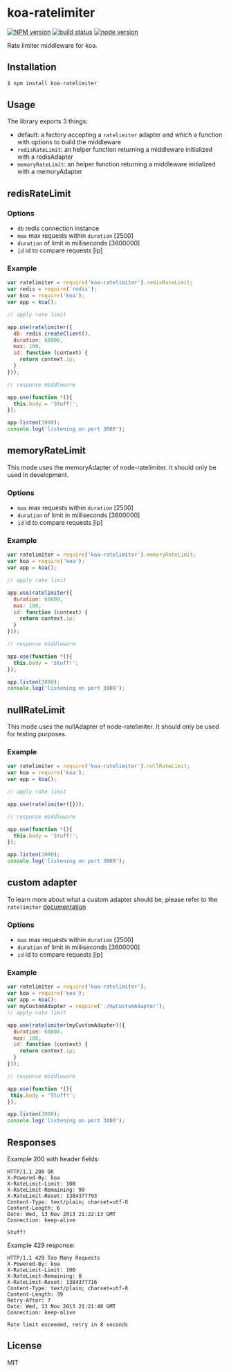 
# koa-ratelimiter

[![NPM version][npm-image]][npm-url]
[![build status][travis-image]][travis-url]
[![node version][node-image]][node-url]

[npm-image]: https://img.shields.io/npm/v/koa-ratelimit.svg?style=flat-square
[npm-url]: https://npmjs.org/package/koa-ratelimit
[travis-image]: https://img.shields.io/travis/koajs/ratelimit.svg?style=flat-square
[travis-url]: https://travis-ci.org/koajs/ratelimit
[node-image]: https://img.shields.io/badge/node.js-%3E=_0.11-red.svg?style=flat-square
[node-url]: http://nodejs.org/download/

 Rate limiter middleware for koa.

## Installation

```js
$ npm install koa-ratelimiter
```

## Usage

The library exports 3 things:
- default: a factory accepting a `ratelimiter` adapter and which a function with options to build the middleware
- `redisRateLimit`: an helper function returning a middleware initialized with a redisAdapter
- `memoryRateLimit`: an helper function returning a middleware initialized with a memoryAdapter

## redisRateLimit

### Options

 - `db` redis connection instance
 - `max` max requests within `duration` [2500]
 - `duration` of limit in milliseconds [3600000]
 - `id` id to compare requests [ip]

### Example

```js
var ratelimiter = require('koa-ratelimiter').redisRateLimit;
var redis = require('redis');
var koa = require('koa');
var app = koa();

// apply rate limit

app.use(ratelimiter({
  db: redis.createClient(),
  duration: 60000,
  max: 100,
  id: function (context) {
    return context.ip;
  }
}));

// response middleware

app.use(function *(){
  this.body = 'Stuff!';
});

app.listen(3000);
console.log('listening on port 3000');
```

## memoryRateLimit

This mode uses the memoryAdapter of node-ratelimiter. It should only be used
in development.

### Options

 - `max` max requests within `duration` [2500]
 - `duration` of limit in milliseconds [3600000]
 - `id` id to compare requests [ip]

### Example

```js
var ratelimiter = require('koa-ratelimiter').memoryRateLimit;
var koa = require('koa');
var app = koa();

// apply rate limit

app.use(ratelimiter({
  duration: 60000,
  max: 100,
  id: function (context) {
    return context.ip;
  }
}));

// response middleware

app.use(function *(){
  this.body = 'Stuff!';
});

app.listen(3000);
console.log('listening on port 3000');
```

## nullRateLimit

This mode uses the nullAdapter of node-ratelimiter. It should only be used
for testing purposes.

### Example

```js
var ratelimiter = require('koa-ratelimiter').nullRateLimit;
var koa = require('koa');
var app = koa();

// apply rate limit

app.use(ratelimiter({}));

// response middleware

app.use(function *(){
  this.body = 'Stuff!';
});

app.listen(3000);
console.log('listening on port 3000');
```
## custom adapter

To learn more about what a custom adapter should be, please refer to the `ratelimiter` [documentation](https://github.com/marmelab/node-ratelimiter/tree/adapters)

### Options

 - `max` max requests within `duration` [2500]
 - `duration` of limit in milliseconds [3600000]
 - `id` id to compare requests [ip]

### Example

```js
var ratelimiter = require('koa-ratelimiter');
var koa = require('koa');
var app = koa();
var myCustomAdapter = require('./myCustomAdapter');
// apply rate limit

app.use(ratelimiter(myCustomAdapter)({
  duration: 60000,
  max: 100,
  id: function (context) {
    return context.ip;
  }
}));

// response middleware

app.use(function *(){
 this.body = 'Stuff!';
});

app.listen(3000);
console.log('listening on port 3000');
```

## Responses

  Example 200 with header fields:

```
HTTP/1.1 200 OK
X-Powered-By: koa
X-RateLimit-Limit: 100
X-RateLimit-Remaining: 99
X-RateLimit-Reset: 1384377793
Content-Type: text/plain; charset=utf-8
Content-Length: 6
Date: Wed, 13 Nov 2013 21:22:13 GMT
Connection: keep-alive

Stuff!
```

  Example 429 response:

```
HTTP/1.1 429 Too Many Requests
X-Powered-By: koa
X-RateLimit-Limit: 100
X-RateLimit-Remaining: 0
X-RateLimit-Reset: 1384377716
Content-Type: text/plain; charset=utf-8
Content-Length: 39
Retry-After: 7
Date: Wed, 13 Nov 2013 21:21:48 GMT
Connection: keep-alive

Rate limit exceeded, retry in 8 seconds
```

## License

  MIT
